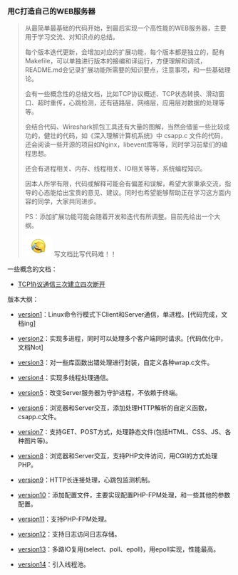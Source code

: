 
### 用C打造自己的WEB服务器  
>  从最简单最基础的代码开始，到最后实现一个高性能的WEB服务器，主要用于学习交流、对知识点的总结。 
> 
>  每个版本迭代更新，会增加对应的扩展功能，每个版本都是独立的，配有Makefile，可以单独进行版本的接编和译运行，方便理解和调试，README.md会记录扩展功能所需要的知识要点，注意事项，和一些基础理论。
>  
>  会有一些概念性的总结文档，比如TCP协议概述、TCP状态转换、滑动窗口、超时重传，心跳检测，还有链路层，网络层，应用层对数据的处理等等。
>
>  会结合代码、Wireshark抓包工具还有大量的图解，当然会借鉴一些比较成功的，健壮的代码，如《深入理解计算机系统》中 csapp.c 文件的代码，还会阅读一些开源的项目如Nginx，libevent库等等，同时学习前辈们的编程思想。  
>
> 还会有进程相关、内存、线程相关、IO相关等等，系统编程知识。
>
> 因本人所学有限，代码或解释可能会有偏差和误解，希望大家秉承交流，指导的心态能给出宝贵的意见、建议。同时也希望能够帮助正在学习这方面内容的同学，大家共同进步。    
>
> PS：添加扩展功能可能会随着开发和迭代有所调整。目前先给出一个大纲。
>
>![](https://raw.githubusercontent.com/choyda/picture/master/choyda-webserver-picture/other/xiao.png) 写文档比写代码难！！


一些概念的文档：  

* [TCP协议通信三次建立四次断开]

版本大纲：

* [version1]：Linux命令行模式下Client和Server通信，单进程。[代码完成，文档ing]

* [version2]：实现多进程，同时可以处理多个客户端同时请求。[代码优化中，文档Not]
* [version3]：对一些库函数出错处理进行封装，自定义各种wrap.c文件。
* [version4]：实现多线程处理通信。
* [version5]：改变Server服务器为守护进程，不依赖于终端。
* [version6]：浏览器和Server交互，添加处理HTTP解析的自定义函数，csapp.c文件。
* [version7]：支持GET、POST方式，处理静态文件(包括HTML、CSS、JS、各种图片等)。
* [version8]：浏览器和Server交互，支持PHP文件访问，用CGI的方式处理PHP。
* [version9]：HTTP长连接处理，心跳包监测机制。
* [version10]：添加配置文件，主要实现配置PHP-FPM处理，和一些其他的参数配置。
* [version11]：支持PHP-FPM处理。
* [version12]：支持日志访问日志存储。
* [version13]：多路IO复用(select、poll、epoll)，用epoll实现，性能最高。
* [version14]：引入线程池。

[TCP协议通信三次建立四次断开]:https://github.com/choyda/choyda-webserver/blob/master/document/TCP协议通信三次建立四次断开.md

[version1]: https://github.com/choyda/choyda-webserver/tree/master/version1  "version1"
[version2]: https://github.com/choyda/choyda-webserver/tree/master/version2  "version2"
[version3]: https://github.com/choyda/choyda-webserver/tree/master/version3  "version3"
[version4]: https://github.com/choyda/choyda-webserver/tree/master/version4  "version4"
[version5]: https://github.com/choyda/choyda-webserver/tree/master/version5  "version5"
[version6]: https://github.com/choyda/choyda-webserver/tree/master/version6  "version6"
[version7]: https://github.com/choyda/choyda-webserver/tree/master/version7  "version7"
[version8]: https://github.com/choyda/choyda-webserver/tree/master/version8  "version8"
[version9]: https://github.com/choyda/choyda-webserver/tree/master/version9  "version9"
[version10]: https://github.com/choyda/choyda-webserver/tree/master/version10  "version10"
[version11]: https://github.com/choyda/choyda-webserver/tree/master/version11  "version11"
[version12]: https://github.com/choyda/choyda-webserver/tree/master/version12  "version12"
[version13]: https://github.com/choyda/choyda-webserver/tree/master/version13  "version13"
[version14]: https://github.com/choyda/choyda-webserver/tree/master/version14  "version14"
